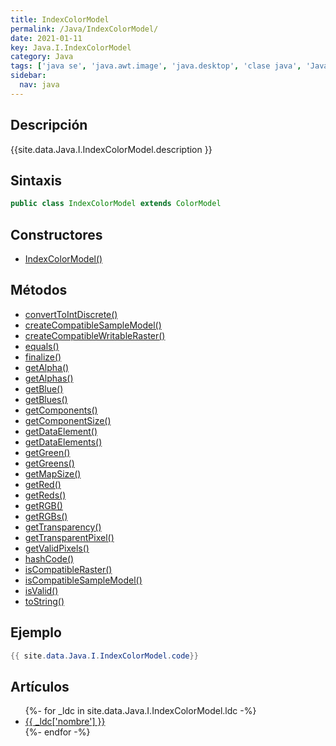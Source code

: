 ```yaml
---
title: IndexColorModel
permalink: /Java/IndexColorModel/
date: 2021-01-11
key: Java.I.IndexColorModel
category: Java
tags: ['java se', 'java.awt.image', 'java.desktop', 'clase java', 'Java 1.0']
sidebar: 
  nav: java
---
```


## Descripción
{{site.data.Java.I.IndexColorModel.description }}

## Sintaxis
~~~java
public class IndexColorModel extends ColorModel
~~~

## Constructores
* [IndexColorModel()](/Java/IndexColorModel/IndexColorModel/)

## Métodos
* [convertToIntDiscrete()](/Java/IndexColorModel/convertToIntDiscrete/)
* [createCompatibleSampleModel()](/Java/IndexColorModel/createCompatibleSampleModel/)
* [createCompatibleWritableRaster()](/Java/IndexColorModel/createCompatibleWritableRaster/)
* [equals()](/Java/IndexColorModel/equals/)
* [finalize()](/Java/IndexColorModel/finalize/)
* [getAlpha()](/Java/IndexColorModel/getAlpha/)
* [getAlphas()](/Java/IndexColorModel/getAlphas/)
* [getBlue()](/Java/IndexColorModel/getBlue/)
* [getBlues()](/Java/IndexColorModel/getBlues/)
* [getComponents()](/Java/IndexColorModel/getComponents/)
* [getComponentSize()](/Java/IndexColorModel/getComponentSize/)
* [getDataElement()](/Java/IndexColorModel/getDataElement/)
* [getDataElements()](/Java/IndexColorModel/getDataElements/)
* [getGreen()](/Java/IndexColorModel/getGreen/)
* [getGreens()](/Java/IndexColorModel/getGreens/)
* [getMapSize()](/Java/IndexColorModel/getMapSize/)
* [getRed()](/Java/IndexColorModel/getRed/)
* [getReds()](/Java/IndexColorModel/getReds/)
* [getRGB()](/Java/IndexColorModel/getRGB/)
* [getRGBs()](/Java/IndexColorModel/getRGBs/)
* [getTransparency()](/Java/IndexColorModel/getTransparency/)
* [getTransparentPixel()](/Java/IndexColorModel/getTransparentPixel/)
* [getValidPixels()](/Java/IndexColorModel/getValidPixels/)
* [hashCode()](/Java/IndexColorModel/hashCode/)
* [isCompatibleRaster()](/Java/IndexColorModel/isCompatibleRaster/)
* [isCompatibleSampleModel()](/Java/IndexColorModel/isCompatibleSampleModel/)
* [isValid()](/Java/IndexColorModel/isValid/)
* [toString()](/Java/IndexColorModel/toString/)

## Ejemplo
~~~java
{{ site.data.Java.I.IndexColorModel.code}}
~~~

## Artículos
<ul>
{%- for _ldc in site.data.Java.I.IndexColorModel.ldc -%}
   <li>
       <a href="{{_ldc['url'] }}">{{ _ldc['nombre'] }}</a>
   </li>
{%- endfor -%}
</ul>
